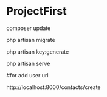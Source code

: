 # ProjectFirst

composer update

php artisan migrate

php artisan key:generate

php artisan serve

#for add user url


http://localhost:8000/contacts/create

